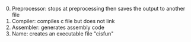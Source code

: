 0. Preprocessor: stops at preprocessing then saves the output to another file
1. Compiler: compiles c file but does not link
2. Assembler: generates assembly code
3. Name: creates an executable file "cisfun"

